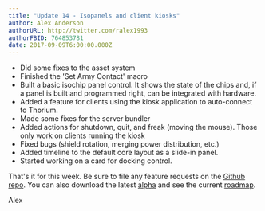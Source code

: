 ```yaml
---
title: "Update 14 - Isopanels and client kiosks"
author: Alex Anderson
authorURL: http://twitter.com/ralex1993
authorFBID: 764853781
date: 2017-09-09T6:00:00.000Z
---
```


- Did some fixes to the asset system
- Finished the 'Set Army Contact' macro
- Built a basic isochip panel control. It shows the state of the chips and, if a panel is built and programmed right, can be integrated with hardware.
- Added a feature for clients using the kiosk application to auto-connect to Thorium.
- Made some fixes for the server bundler
- Added actions for shutdown, quit, and freak (moving the mouse). Those only work on clients running the kiosk
- Fixed bugs (shield rotation, merging power distribution, etc.)
- Added timeline to the default core layout as a slide-in panel.
- Started working on a card for docking control.


That's it for this week. Be sure to file any feature requests on the [Github repo](https://github.com/Thorium-Sim/thorium/issues). You can also download the latest [alpha](https://github.com/Thorium-Sim/thorium/releases) and see the current [roadmap](https://github.com/Thorium-Sim/thorium/projects/2).

Alex
